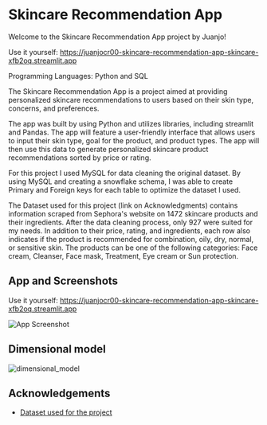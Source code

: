 # Skincare Recommendation App



Welcome to the Skincare Recommendation App project by Juanjo!

Use it yourself: https://juanjocr00-skincare-recommendation-app-skincare-xfb2oq.streamlit.app


Programming Languages: Python and SQL

The Skincare Recommendation App is a project aimed at providing personalized skincare recommendations to users based on their skin type, concerns, and preferences.

The app was built by using Python and utilizes libraries, including streamlit and Pandas. The app will feature a user-friendly interface that allows users to input their skin type, goal for the product, and product types. The app will then use this data to generate personalized skincare product recommendations sorted by price or rating.

For this project I used MySQL for data cleaning the original dataset. By using MySQL and creating a snowflake schema, I was able to create Primary and Foreign keys for each table to optimize the dataset I used.

The Dataset used for this project (link on Acknowledgments) contains information scraped from Sephora's website on 1472 skincare products and their ingredients. After the data cleaning process, only 927 were suited for my needs. In addition to their price, rating, and ingredients, each row also indicates if the product is recommended for combination, oily, dry, normal, or sensitive skin. The products can be one of the following categories: Face cream, Cleanser, Face mask, Treatment, Eye cream or Sun protection.
## App and Screenshots

Use it yourself: https://juanjocr00-skincare-recommendation-app-skincare-xfb2oq.streamlit.app

![App Screenshot](https://i.imgur.com/TFBXzTn.png)
## Dimensional model
![dimensional_model](https://i.imgur.com/LYlrIfi.png)
## Acknowledgements

 - [Dataset used for the project](https://www.kaggle.com/datasets/dominoweir/skincare-product-ingredients)

